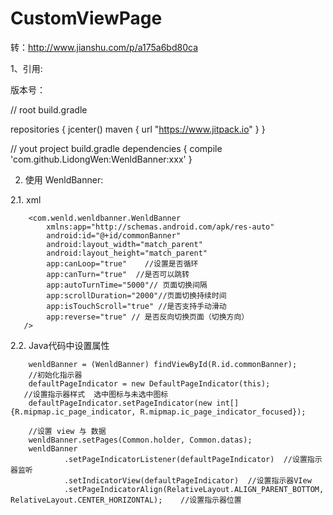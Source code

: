 # CustomViewPage

转：http://www.jianshu.com/p/a175a6bd80ca

1、引用:

版本号： 

// root build.gradle

repositories {
    jcenter()
    maven { url "https://www.jitpack.io" }
}

// yout project build.gradle
dependencies {
        compile 'com.github.LidongWen:WenldBanner:xxx'
}



2. 使用 WenldBanner:

2.1. xml

```
    <com.wenld.wenldbanner.WenldBanner
        xmlns:app="http://schemas.android.com/apk/res-auto"
        android:id="@+id/commonBanner"
        android:layout_width="match_parent"
        android:layout_height="match_parent"
        app:canLoop="true"    //设置是否循环
        app:canTurn="true"  //是否可以跳转
        app:autoTurnTime="5000"// 页面切换间隔
        app:scrollDuration="2000"//页面切换持续时间
        app:isTouchScroll="true" //是否支持手动滑动
        app:reverse="true" // 是否反向切换页面（切换方向）
   />
```
2.2. Java代码中设置属性

        wenldBanner = (WenldBanner) findViewById(R.id.commonBanner);
        //初始化指示器
        defaultPageIndicator = new DefaultPageIndicator(this);
       //设置指示器样式  选中图标与未选中图标
        defaultPageIndicator.setPageIndicator(new int[]{R.mipmap.ic_page_indicator, R.mipmap.ic_page_indicator_focused});

        //设置 view 与 数据
        wenldBanner.setPages(Common.holder, Common.datas);
        wenldBanner
                .setPageIndicatorListener(defaultPageIndicator)  //设置指示器监听
                .setIndicatorView(defaultPageIndicator)  //设置指示器VIew
                .setPageIndicatorAlign(RelativeLayout.ALIGN_PARENT_BOTTOM, RelativeLayout.CENTER_HORIZONTAL);    //设置指示器位置
